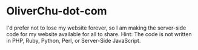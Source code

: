 OliverChu-dot-com
=================

I'd prefer not to lose my website forever, so I am making the server-side code for my website available for all to share. Hint: The code is not written in PHP, Ruby, Python, Perl, or Server-Side JavaScript.